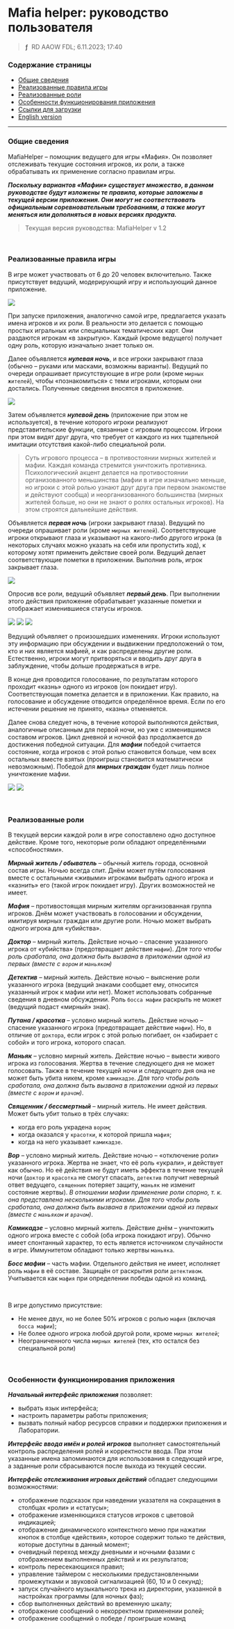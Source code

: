 # Mafia helper: руководство пользователя
> **ƒ** &nbsp;RD AAOW FDL; 6.11.2023; 17:40



### Содержание страницы

- [Общие сведения](#section-1)
- [Реализованные правила игры](#section-2)
- [Реализованные роли](#section-3)
- [Особенности функционирования приложения](#section-4)
- [Ссылки для загрузки](https://adslbarxatov.github.io/DPArray/ru#mafia-helper)
- [English version](https://adslbarxatov.github.io/MafiaHelper)

---

### Общие сведения

MafiaHelper – помощник ведущего для игры «Мафия». Он позволяет отслеживать текущие
состояния игроков, их роли, а также обрабатывать их применение согласно правилам игры.

***Поскольку вариантов «Мафии» существует множество, в данном руководстве будут изложены
те правила, которые заложены в текущей версии приложения. Они могут не соответствовать
официальным соревновательным требованиям, а также могут меняться или дополняться
в новых версиях продукта.***

> Текущая версия руководства: MafiaHelper v 1.2

&nbsp;



### Реализованные правила игры

В игре может участвовать от 6 до 20 человек включительно. Также присутствует ведущий,
модерирующий игру и использующий данное приложение.

<img src="/MafiaHelper/img/01_ru.png" />

При запуске приложения, аналогично самой игре, предлагается указать имена игроков и их
роли. В реальности это делается с помощью простых игральных или специальных тематических
карт. Они раздаются игрокам «в закрытую». Каждый (кроме ведущего) получает одну роль,
которую изначально знает только он.

Далее объявляется ***нулевая ночь***, и все игроки закрывают глаза (обычно – руками или масками, возможны
варианты). Ведущий по очереди опрашивает присутствующие в игре роли (кроме `мирных жителей`),
чтобы «познакомиться» с теми игроками, которым они достались. Полученные сведения вносятся
в приложение.

<img src="/MafiaHelper/img/02_ru.png" />

Затем объявляется ***нулевой день*** (приложение при этом не используется), в течение которого игроки
реализуют представительские функции, связанные с игровым процессом. Игроки при этом видят
друг друга, что требует от каждого из них тщательной имитации отсутствия какой-либо
специальной роли.

> Суть игрового процесса – в противостоянии мирных жителей и мафии. Каждая команда
> стремится уничтожить противника. Психологический акцент делается на противостоянии
> организованного меньшинства (мафии в игре изначально меньше, но игроки с этой ролью
> узнают друг друга при первом знакомстве и действуют сообща) и неорганизованного
> большинства (мирных жителей больше, но они не знают о ролях остальных игроков).
> На этом строятся дальнейшие действия.

Объявляется ***первая ночь*** (игроки закрывают глаза). Ведущий по очереди опрашивает
роли (кроме `мирных жителей`). Соответствующие игроки открывают глаза и указывают
на какого-либо другого игрока (в некоторых случаях можно указать на себя или пропустить ход),
к которому хотят применить действие своей роли. Ведущий делает соответствующие пометки
в приложении. Выполнив роль, игрок закрывает глаза.

<img src="/MafiaHelper/img/03_ru.png" />

Опросив все роли, ведущий объявляет ***первый день***. При выполнении этого действия приложение обрабатывает
указанные пометки и отображает изменившиеся статусы игроков.

<img src="/MafiaHelper/img/04_ru.png" />

<img src="/MafiaHelper/img/05_ru.png" />

<img src="/MafiaHelper/img/06_ru.png" />

Ведущий объявляет о произошедших изменениях. Игроки используют эту информацию при обсуждении
и выдвижении предположений о том, кто и них является мафией, и как распределены другие роли.
Естественно, игроки могут притворяться и вводить друг друга в заблуждение, чтобы дольше
продержаться в игре.

В конце дня проводится голосование, по результатам которого проходит «казнь» одного из
игроков (он покидает игру). Соответствующая пометка делается и в приложении. Как правило,
на голосование и обсуждение отводится определённое время. Если по его истечении решение
не принято, «казнь» отменяется.

Далее снова следует ночь, в течение которой выполняются действия, аналогичные описанным для первой ночи,
но уже с изменившимся составом игроков. Цикл дневной и ночной фаз продолжается до достижения
победной ситуации. Для ***мафии*** победой считается состояние, когда игроков с этой ролью становится
больше, чем всех остальных вместе взятых (проигрыш становится математически невозможным). Победой
для ***мирных граждан*** будет лишь полное уничтожение мафии.

<img src="/MafiaHelper/img/07_ru.png" />

<img src="/MafiaHelper/img/08_ru.png" />

&nbsp;



### Реализованные роли

В текущей версии каждой роли в игре сопоставлено одно доступное действие. Кроме того, некоторые
роли обладают определёнными «способностями».

***Мирный житель / обыватель*** – обычный житель города, основной состав игры. Ночью всегда спит.
Днём может путём голосования вместе с остальными «живыми» игроками выбрать одного игрока
и «казнить» его (такой игрок покидает игру). Других возможностей не имеет.

***Мафия*** – противостоящая мирным жителям организованная группа игроков. Днём может участвовать
в голосовании и обсуждении, имитируя мирных граждан или другие роли. Ночью может выбрать одного
игрока для «убийства».

***Доктор*** – мирный житель. Действие ночью – спасение указанного игрока от «убийства»
(предотвращает действие `мафии`).
*Для того чтобы роль сработала, она должна быть вызвана в приложении одной из первых (вместе с `вором` и `маньяком`)*

***Детектив*** – мирный житель. Действие ночью – выяснение роли указанного игрока (ведущий
знаками сообщает ему, относится указанный игрок к мафии или нет). Может использовать собранные
сведения в дневном обсуждении. Роль `босса мафии` раскрыть не может (ведущий подаст «мирный» знак).

***Путана / красотка*** – условно мирный житель. Действие ночью – спасение указанного игрока
(предотвращает действие `мафии`).
Но, в отличие от `доктора`, если игрок с этой ролью погибает, он «забирает с собой» и того игрока,
которого спасал.

***Маньяк*** – условно мирный житель. Действие ночью – вывести живого игрока из голосования.
Жертва в течение следующего дня не может голосовать. Также в течение текущей ночи и следующего дня
она не может быть убита никем, кроме `камикадзе`.
*Для того чтобы роль сработала, она должна быть вызвана в приложении одной из первых (вместе с `вором` и `врачом`)*.

***Священник / бессмертный*** – мирный житель. Не имеет действия. Может быть убит только в трёх случаях:
- когда его роль украдена `вором`;
- когда оказался у `красотки`, к которой пришла `мафия`;
- когда на него указывает `камикадзе`.

***Вор*** – условно мирный житель. Действие ночью – «отключение роли» указанного игрока. Жертва
не знает, что её роль «украли», и действует как обычно. Но её действия не будут иметь эффекта в течение
текущей ночи (`доктор` и `красотка` не смогут спасать, `детектив` получит неверный ответ ведущего,
`священник` потеряет защиту, `маньяк` не изменит состояние жертвы).
*В отношении мафии применение роли спорно, т. к. она представлена несколькими игроками*.
*Для того чтобы роль сработала, она должна быть вызвана в приложении одной из первых (вместе с `маньяком` и `врачом`)*.

***Камикадзе*** – условно мирный житель. Действие днём – уничтожить одного игрока вместе с собой (оба игрока
покидают игру). Обычно имеет спонтанный характер, то есть является источником случайности в игре.
Иммунитетом обладают только жертвы `маньяка`.

***Босс мафии*** – часть мафии. Отдельного действия не имеет, исполняет роль `мафии` в её составе.
Защищён от раскрытия роли `детективом`. Учитывается как `мафия` при определении победы одной из команд.

&nbsp;

В игре допустимо присутствие:
- Не менее двух, но не более 50% игроков с ролью `мафия` (включая `босса мафии`);
- Не более одного игрока любой другой роли, кроме `мирных жителей`;
- Неограниченного числа `мирных жителей` (тех, кто остался без специальной роли)

&nbsp;



### Особенности функционирования приложения

***Начальный интерфейс приложения*** позволяет:
- выбрать язык интерфейса;
- настроить параметры работы приложения;
- вызвать полный набор ресурсов справки и поддержки приложения и Лаборатории.

***Интерфейс ввода имён и ролей игроков*** выполняет самостоятельный контроль распределения ролей и
корректности ввода. При этом указанные имена запоминаются для использования в следующей игре, а заданные
роли сбрасываются после выхода из текущей сессии.

***Интерфейс отслеживания игровых действий*** обладает следующими возможностями:
- отображение подсказок при наведении указателя на сокращения в столбцах «роли» и «статусы»;
- отображение изменяющихся статусов игроков с цветовой индикацией;
- отображение динамического контекстного меню при нажатии кнопок в столбце «действия», которое содержит
только те действия, которые доступны в данный момент;
- очевидный переход между дневными и ночными фазами с отображением выполненных действий и их результатов;
- контроль пересекающихся правил;
- управление таймером с несколькими предустановленными промежутками и звуковой сигнализацией (60, 10 и 0 секунд);
- запуск случайного музыкального трека из директории, указанной в настройках программы (для ночных фаз);
- сбор выполненных действий во временную шкалу;
- отображение сообщений о некорректном применении ролей;
- отображение сообщений о победе / проигрыше команд
